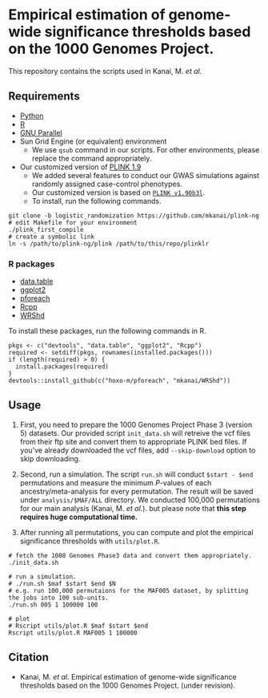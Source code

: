 # Empirical estimation of genome-wide significance thresholds based on the 1000 Genomes Project.

This repository contains the scripts used in Kanai, M. *et al.*

## Requirements
* [Python](https://www.python.org/)
* [R](https://www.r-project.org/)
* [GNU Parallel](http://www.gnu.org/software/parallel/)
* Sun Grid Engine (or equivalent) environment
    * We use `qsub` command in our scripts. For other environments, please replace the command appropriately.
* Our customized version of [PLINK 1.9](https://www.cog-genomics.org/plink2/)
    * We added several features to conduct our GWAS simulations against randomly assigned case-control phenotypes.
    * Our customized version is based on [`PLINK v1.90b3l`](https://github.com/chrchang/plink-ng/commit/1d8cbd48106565d381a19efc324472ce47f92e0c).
    * To install, run the following commands.

```{bash}
git clone -b logistic_randomization https://github.com/mkanai/plink-ng
# edit Makefile for your environment
./plink_first_compile
# create a symbolic link
ln -s /path/to/plink-ng/plink /path/to/this/repo/plinklr
```

### R packages
* [data.table](https://cran.r-project.org/web/packages/data.table/index.html)
* [ggplot2](https://cran.r-project.org/web/packages/ggplot2/index.html)
* [pforeach](https://github.com/hoxo-m/pforeach)
* [Rcpp](https://cran.r-project.org/web/packages/Rcpp/index.html)
* [WRShd](https://github.com/mkanai/WRShd)

To install these packages, run the following commands in R.
```{r}
pkgs <- c("devtools", "data.table", "ggplot2", "Rcpp")
required <- setdiff(pkgs, rownames(installed.packages()))
if (length(required) > 0) {
  install.packages(required)
}
devtools::install_github(c("hoxo-m/pforeach", "mkanai/WRShd"))
```

## Usage

1. First, you need to prepare the 1000 Genomes Project Phase 3 (version 5) datasets. Our provided script `init_data.sh` will retreive the vcf files from their ftp site and convert them to appropriate PLINK bed files. If you've already downloaded the vcf files, add `--skip-download` option to skip downloading.

2. Second, run a simulation. The script `run.sh` will conduct `$start - $end` permutations and measure the minimum *P*-values of each ancestry/meta-analysis for every permutation. The result will be saved under `analysis/$MAF/ALL` directory. We conducted 100,000 permutations for our main analysis (Kanai, M. *et al.*). but please note that **this step requires huge computational time.**

3. After running all permutations, you can compute and plot the empirical significance thresholds with `utils/plot.R`.

```{bash}
# fetch the 1000 Genomes Phase3 data and convert them appropriately.
./init_data.sh

# run a simulation.
# ./run.sh $maf $start $end $N
# e.g. run 100,000 permutaions for the MAF005 dataset, by splitting the jobs into 100 sub-units.
./run.sh 005 1 100000 100

# plot
# Rscript utils/plot.R $maf $start $end
Rscript utils/plot.R MAF005 1 100000
```

## Citation
* Kanai, M. *et al.* Empirical estimation of genome-wide significance thresholds based on the 1000 Genomes Project. (under revision).

